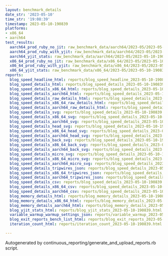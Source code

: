 ```yaml
---
layout: benchmark_details
date_str: '2023-05-10'
time_str: '19:08:39'
timestamp: 2023-05-10-190839
platforms:
- x86_64
- aarch64
test_results:
  aarch64_prod_ruby_no_jit: raw_benchmark_data/aarch64/2023-05/2023-05-10-190839_basic_benchmark_aarch64_prod_ruby_no_jit.json
  aarch64_prod_ruby_with_yjit: raw_benchmark_data/aarch64/2023-05/2023-05-10-190839_basic_benchmark_aarch64_prod_ruby_with_yjit.json
  aarch64_yjit_stats: raw_benchmark_data/aarch64/2023-05/2023-05-10-190839_basic_benchmark_aarch64_yjit_stats.json
  x86_64_prod_ruby_no_jit: raw_benchmark_data/x86_64/2023-05/2023-05-10-190839_basic_benchmark_x86_64_prod_ruby_no_jit.json
  x86_64_prod_ruby_with_yjit: raw_benchmark_data/x86_64/2023-05/2023-05-10-190839_basic_benchmark_x86_64_prod_ruby_with_yjit.json
  x86_64_yjit_stats: raw_benchmark_data/x86_64/2023-05/2023-05-10-190839_basic_benchmark_x86_64_yjit_stats.json
reports:
  blog_speed_headline_html: reports/blog_speed_headline_2023-05-10-190839.html
  blog_speed_details_html: reports/blog_speed_details_2023-05-10-190839.html
  blog_speed_details_x86_64_html: reports/blog_speed_details_2023-05-10-190839.x86_64.html
  blog_speed_details_aarch64_html: reports/blog_speed_details_2023-05-10-190839.aarch64.html
  blog_speed_details_raw_details_html: reports/blog_speed_details_2023-05-10-190839.raw_details.html
  blog_speed_details_x86_64_raw_details_html: reports/blog_speed_details_2023-05-10-190839.x86_64.raw_details.html
  blog_speed_details_aarch64_raw_details_html: reports/blog_speed_details_2023-05-10-190839.aarch64.raw_details.html
  blog_speed_details_svg: reports/blog_speed_details_2023-05-10-190839.svg
  blog_speed_details_x86_64_svg: reports/blog_speed_details_2023-05-10-190839.x86_64.svg
  blog_speed_details_aarch64_svg: reports/blog_speed_details_2023-05-10-190839.aarch64.svg
  blog_speed_details_head_svg: reports/blog_speed_details_2023-05-10-190839.head.svg
  blog_speed_details_x86_64_head_svg: reports/blog_speed_details_2023-05-10-190839.x86_64.head.svg
  blog_speed_details_aarch64_head_svg: reports/blog_speed_details_2023-05-10-190839.aarch64.head.svg
  blog_speed_details_back_svg: reports/blog_speed_details_2023-05-10-190839.back.svg
  blog_speed_details_x86_64_back_svg: reports/blog_speed_details_2023-05-10-190839.x86_64.back.svg
  blog_speed_details_aarch64_back_svg: reports/blog_speed_details_2023-05-10-190839.aarch64.back.svg
  blog_speed_details_micro_svg: reports/blog_speed_details_2023-05-10-190839.micro.svg
  blog_speed_details_x86_64_micro_svg: reports/blog_speed_details_2023-05-10-190839.x86_64.micro.svg
  blog_speed_details_aarch64_micro_svg: reports/blog_speed_details_2023-05-10-190839.aarch64.micro.svg
  blog_speed_details_tripwires_json: reports/blog_speed_details_2023-05-10-190839.tripwires.json
  blog_speed_details_x86_64_tripwires_json: reports/blog_speed_details_2023-05-10-190839.x86_64.tripwires.json
  blog_speed_details_aarch64_tripwires_json: reports/blog_speed_details_2023-05-10-190839.aarch64.tripwires.json
  blog_speed_details_csv: reports/blog_speed_details_2023-05-10-190839.csv
  blog_speed_details_x86_64_csv: reports/blog_speed_details_2023-05-10-190839.x86_64.csv
  blog_speed_details_aarch64_csv: reports/blog_speed_details_2023-05-10-190839.aarch64.csv
  blog_memory_details_html: reports/blog_memory_details_2023-05-10-190839.html
  blog_memory_details_x86_64_html: reports/blog_memory_details_2023-05-10-190839.x86_64.html
  blog_memory_details_aarch64_html: reports/blog_memory_details_2023-05-10-190839.aarch64.html
  blog_yjit_stats_html: reports/blog_yjit_stats_2023-05-10-190839.html
  variable_warmup_warmup_settings_json: reports/variable_warmup_2023-05-10-190839.warmup_settings.json
  blog_exit_reports_bench_list_html: reports/blog_exit_reports_2023-05-10-190839.bench_list.html
  iteration_count_html: reports/iteration_count_2023-05-10-190839.html

---
```

Autogenerated by continuous_reporting/generate_and_upload_reports.rb script.
